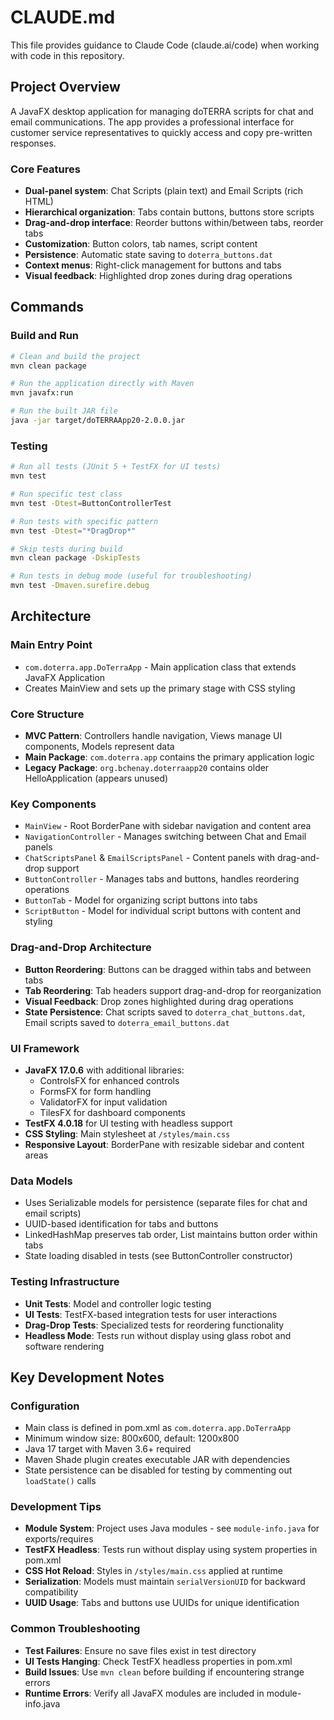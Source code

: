 # CLAUDE.md

This file provides guidance to Claude Code (claude.ai/code) when working with code in this repository.

## Project Overview

A JavaFX desktop application for managing doTERRA scripts for chat and email communications. The app provides a professional interface for customer service representatives to quickly access and copy pre-written responses.

### Core Features
- **Dual-panel system**: Chat Scripts (plain text) and Email Scripts (rich HTML)
- **Hierarchical organization**: Tabs contain buttons, buttons store scripts
- **Drag-and-drop interface**: Reorder buttons within/between tabs, reorder tabs
- **Customization**: Button colors, tab names, script content
- **Persistence**: Automatic state saving to `doterra_buttons.dat`
- **Context menus**: Right-click management for buttons and tabs
- **Visual feedback**: Highlighted drop zones during drag operations

## Commands

### Build and Run
```bash
# Clean and build the project
mvn clean package

# Run the application directly with Maven
mvn javafx:run

# Run the built JAR file
java -jar target/doTERRAApp20-2.0.0.jar
```

### Testing
```bash
# Run all tests (JUnit 5 + TestFX for UI tests)
mvn test

# Run specific test class
mvn test -Dtest=ButtonControllerTest

# Run tests with specific pattern
mvn test -Dtest="*DragDrop*"

# Skip tests during build
mvn clean package -DskipTests

# Run tests in debug mode (useful for troubleshooting)
mvn test -Dmaven.surefire.debug
```

## Architecture

### Main Entry Point
- `com.doterra.app.DoTerraApp` - Main application class that extends JavaFX Application
- Creates MainView and sets up the primary stage with CSS styling

### Core Structure
- **MVC Pattern**: Controllers handle navigation, Views manage UI components, Models represent data
- **Main Package**: `com.doterra.app` contains the primary application logic
- **Legacy Package**: `org.bchenay.doterraapp20` contains older HelloApplication (appears unused)

### Key Components
- `MainView` - Root BorderPane with sidebar navigation and content area
- `NavigationController` - Manages switching between Chat and Email panels
- `ChatScriptsPanel` & `EmailScriptsPanel` - Content panels with drag-and-drop support
- `ButtonController` - Manages tabs and buttons, handles reordering operations
- `ButtonTab` - Model for organizing script buttons into tabs
- `ScriptButton` - Model for individual script buttons with content and styling

### Drag-and-Drop Architecture
- **Button Reordering**: Buttons can be dragged within tabs and between tabs
- **Tab Reordering**: Tab headers support drag-and-drop for reorganization
- **Visual Feedback**: Drop zones highlighted during drag operations
- **State Persistence**: Chat scripts saved to `doterra_chat_buttons.dat`, Email scripts saved to `doterra_email_buttons.dat`

### UI Framework
- **JavaFX 17.0.6** with additional libraries:
  - ControlsFX for enhanced controls
  - FormsFX for form handling
  - ValidatorFX for input validation
  - TilesFX for dashboard components
- **TestFX 4.0.18** for UI testing with headless support
- **CSS Styling**: Main stylesheet at `/styles/main.css`
- **Responsive Layout**: BorderPane with resizable sidebar and content areas

### Data Models
- Uses Serializable models for persistence (separate files for chat and email scripts)
- UUID-based identification for tabs and buttons
- LinkedHashMap preserves tab order, List maintains button order within tabs
- State loading disabled in tests (see ButtonController constructor)

### Testing Infrastructure
- **Unit Tests**: Model and controller logic testing
- **UI Tests**: TestFX-based integration tests for user interactions
- **Drag-Drop Tests**: Specialized tests for reordering functionality
- **Headless Mode**: Tests run without display using glass robot and software rendering

## Key Development Notes

### Configuration
- Main class is defined in pom.xml as `com.doterra.app.DoTerraApp`
- Minimum window size: 800x600, default: 1200x800
- Java 17 target with Maven 3.6+ required
- Maven Shade plugin creates executable JAR with dependencies
- State persistence can be disabled for testing by commenting out `loadState()` calls

### Development Tips
- **Module System**: Project uses Java modules - see `module-info.java` for exports/requires
- **TestFX Headless**: Tests run without display using system properties in pom.xml
- **CSS Hot Reload**: Styles in `/styles/main.css` applied at runtime
- **Serialization**: Models must maintain `serialVersionUID` for backward compatibility
- **UUID Usage**: Tabs and buttons use UUIDs for unique identification

### Common Troubleshooting
- **Test Failures**: Ensure no save files exist in test directory
- **UI Tests Hanging**: Check TestFX headless properties in pom.xml
- **Build Issues**: Use `mvn clean` before building if encountering strange errors
- **Runtime Errors**: Verify all JavaFX modules are included in module-info.java